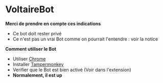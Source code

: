 # VoltaireBot
**Merci de prendre en compte ces indications**
* Ce bot doit rester privé
* Ce n'est pas un vrai Bot comme on pourrait l'entendre : voir la notice

**Comment utiliser le Bot**
- Utiliser [Chrome](https://www.google.fr/chrome/browser/desktop/index.html)
- Installer [Tampermonkey](https://tampermonkey.net/)
- Verifier que le Bot est bien activé (Voir dans l'extension)
- **Normalement, il est up**
